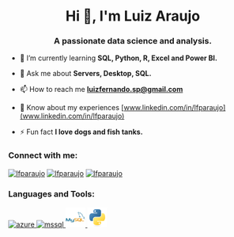 <h1 align="center">Hi 👋, I'm Luiz Araujo</h1>
<h3 align="center">A passionate data science and analysis.</h3>

- 🌱 I’m currently learning **SQL, Python, R, Excel and Power BI.**

- 💬 Ask me about **Servers, Desktop, SQL.**

- 📫 How to reach me **luizfernando.sp@gmail.com**

- 📄 Know about my experiences [www.linkedin.com/in/lfparaujo](www.linkedin.com/in/lfparaujo)

- ⚡ Fun fact **I love dogs and fish tanks.**

<h3 align="left">Connect with me:</h3>
<p align="left">
<a href="https://linkedin.com/in/lfparaujo" target="blank"><img align="center" src="https://raw.githubusercontent.com/rahuldkjain/github-profile-readme-generator/master/src/images/icons/Social/linked-in-alt.svg" alt="lfparaujo" height="30" width="40" /></a>
<a href="https://kaggle.com/lfparaujo" target="blank"><img align="center" src="https://raw.githubusercontent.com/rahuldkjain/github-profile-readme-generator/master/src/images/icons/Social/kaggle.svg" alt="lfparaujo" height="30" width="40" /></a>
<a href="https://instagram.com/lfparaujo" target="blank"><img align="center" src="https://raw.githubusercontent.com/rahuldkjain/github-profile-readme-generator/master/src/images/icons/Social/instagram.svg" alt="lfparaujo" height="30" width="40" /></a>
</p>

<h3 align="left">Languages and Tools:</h3>
<p align="left"> <a href="https://azure.microsoft.com/en-in/" target="_blank" rel="noreferrer"> <img src="https://www.vectorlogo.zone/logos/microsoft_azure/microsoft_azure-icon.svg" alt="azure" width="40" height="40"/> </a> <a href="https://www.microsoft.com/en-us/sql-server" target="_blank" rel="noreferrer"> <img src="https://www.svgrepo.com/show/303229/microsoft-sql-server-logo.svg" alt="mssql" width="40" height="40"/> </a> <a href="https://www.mysql.com/" target="_blank" rel="noreferrer"> <img src="https://raw.githubusercontent.com/devicons/devicon/master/icons/mysql/mysql-original-wordmark.svg" alt="mysql" width="40" height="40"/> </a> <a href="https://www.python.org" target="_blank" rel="noreferrer"> <img src="https://raw.githubusercontent.com/devicons/devicon/master/icons/python/python-original.svg" alt="python" width="40" height="40"/> </a> </p>
<!---
<p><img align="center" src="https://github-readme-stats.vercel.app/api/top-langs?username=lfparaujo&show_icons=true&locale=en&layout=compact" alt="lfparaujo" /></p>

- 👋 Hi, I’m @lfparaujo
- 👀 I’m interested in ...
- 🌱 I’m currently learning ...
- 💞️ I’m looking to collaborate on ...
- 📫 How to reach me ...


lfparaujo/lfparaujo is a ✨ special ✨ repository because its `README.md` (this file) appears on your GitHub profile.
You can click the Preview link to take a look at your changes.
--->
